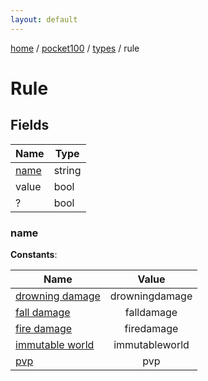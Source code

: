 ```yaml
---
layout: default
---
```


[home](/)  /  [pocket100](/protocol/pocket100)  /  [types](/protocol/pocket100/types)  /  rule

# Rule

## Fields

Name | Type
---|---
[name](#name) | string
value | bool
? | bool

### name

**Constants**:

Name | Value
---|:---:
[drowning damage](name_drowning-damage) | drowningdamage
[fall damage](name_fall-damage) | falldamage
[fire damage](name_fire-damage) | firedamage
[immutable world](name_immutable-world) | immutableworld
[pvp](name_pvp) | pvp
